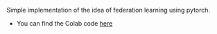 Simple implementation of the idea of federation learning using pytorch.

- You can find the Colab code [here](https://colab.research.google.com/drive/1xhOtqhjh4YqGEWw1oiajNORSP0QVXTpb)
